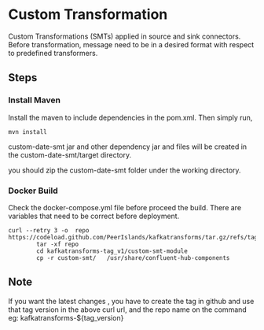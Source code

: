 # Custom Transformation
Custom Transformations (SMTs) applied in source and sink connectors. Before transformation, message need to be in a desired format with respect to predefined transformers.

## Steps
### Install Maven
Install the maven to include dependencies in the pom.xml. Then simply run,
```shell
mvn install
```
custom-date-smt jar and other dependency jar and files will be created in the custom-date-smt/target directory.

you should zip the custom-date-smt folder under the working directory.

### Docker Build
Check the docker-compose.yml file before proceed the build. There are variables that need 
to be correct before deployment.

```shell
curl --retry 3 -o  repo https://codeload.github.com/PeerIslands/kafkatransforms/tar.gz/refs/tags/tag_v1
        tar -xf repo
        cd kafkatransforms-tag_v1/custom-smt-module
        cp -r custom-smt/   /usr/share/confluent-hub-components
```
## Note
If you want the latest changes , you have to create the tag in github and use that tag version in the above curl url, and the repo name on the command eg: kafkatransforms-${tag_version} 



